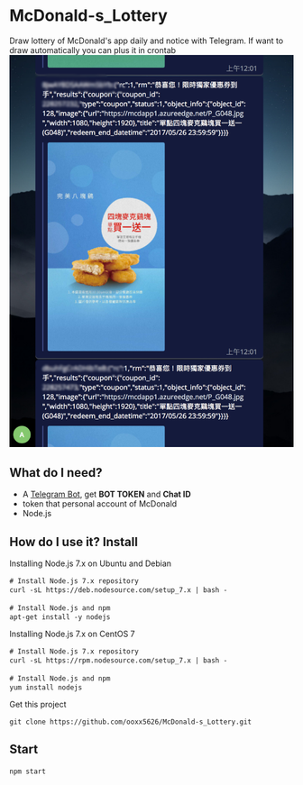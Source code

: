 McDonald-s_Lottery
===
Draw lottery of McDonald's app daily and notice with Telegram.
If want to draw automatically you can plus it in crontab
![YA](https://raw.githubusercontent.com/ooxx5626/McDonald-s_Lottery/master/picture.png)

What do I need?
----
- A [Telegram Bot](https://telegram.org/blog/bot-revolution), get **BOT TOKEN** and **Chat ID**
- token that personal account of McDonald
- Node.js

How do I use it?
Install
----
Installing Node.js 7.x on Ubuntu and Debian

```shell=
# Install Node.js 7.x repository
curl -sL https://deb.nodesource.com/setup_7.x | bash -

# Install Node.js and npm
apt-get install -y nodejs
```
Installing Node.js 7.x on CentOS 7

```shell=
# Install Node.js 7.x repository
curl -sL https://rpm.nodesource.com/setup_7.x | bash -

# Install Node.js and npm
yum install nodejs
```

Get this project
```shell=
git clone https://github.com/ooxx5626/McDonald-s_Lottery.git
```

Start
---
```shell=
npm start
```
